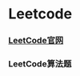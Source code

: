 # Leetcode

### [LeetCode官网](https://leetcode.com/problemset/algorithms/ "LeetCode官网")

### LeetCode算法题

